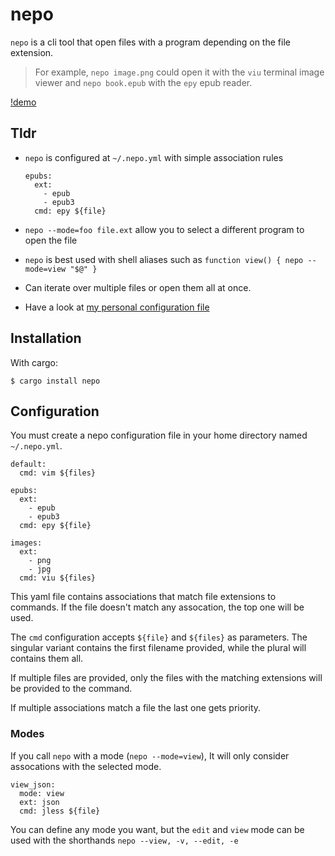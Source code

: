# nepo

`nepo` is a cli tool that open files with a program depending on the file extension.

> For example, `nepo image.png` could open it with the `viu` terminal image viewer and 
`nepo book.epub` with the `epy` epub reader.

[!demo](https://github.com/fvdsn/nepo/assets/16931/6b50a25e-f8c9-474f-b1f8-a2286d87f435)


## Tldr

 - `nepo` is configured at `~/.nepo.yml` with simple association rules

    ```
    epubs:
      ext: 
        - epub
        - epub3
      cmd: epy ${file}
    ```

 - `nepo --mode=foo file.ext` allow you to select a different program to open the file

 - `nepo` is best used with shell aliases such as `function view() { nepo --mode=view "$@" }`

 - Can iterate over multiple files or open them all at once.

 - Have a look at [my personal configuration file](configs/.nepo.fvdsn.yml)

## Installation

With cargo:

```
$ cargo install nepo
```

## Configuration

You must create a nepo configuration file in your home
directory named `~/.nepo.yml`. 

```
default:
  cmd: vim ${files}

epubs:
  ext: 
    - epub
    - epub3
  cmd: epy ${file}
  
images:
  ext: 
    - png
    - jpg
  cmd: viu ${files}
```

This yaml file contains associations that match file extensions to
commands. If the file doesn't match any assocation, the top one will
be used.

The `cmd` configuration accepts `${file}` and `${files}` as parameters. 
The singular variant contains the first filename provided, while the plural
will contains them all.

If multiple files are provided, only the files with the matching extensions
will be provided to the command.

If multiple associations match a file the last one gets priority.

### Modes

If you call `nepo` with a mode (`nepo --mode=view`), It will only consider assocations
with the selected mode.

```
view_json:
  mode: view
  ext: json
  cmd: jless ${file}
```

You can define any mode you want, but the `edit` and `view` mode can be used with the
shorthands `nepo --view, -v, --edit, -e`
